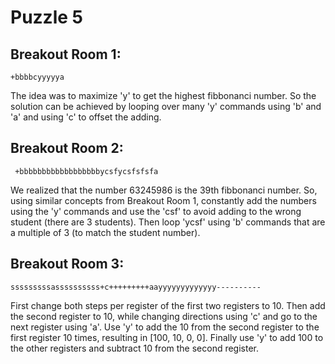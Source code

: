 

# Puzzle 5

## Breakout Room 1: 
	+bbbbcyyyyya
The idea was to maximize 'y' to get the highest fibbonanci number. So the solution can be achieved by looping over many 'y' commands using 'b' and 'a' and using 'c' to offset the adding.
	  
## Breakout Room 2:
	 +bbbbbbbbbbbbbbbbbbycsfycsfsfsfa
We realized that the number 63245986 is the 39th fibbonanci number. So, using similar concepts from Breakout Room 1, constantly add the numbers using the 'y' commands and use the 'csf' to avoid adding to the wrong student (there are 3 students). Then loop 'ycsf' using 'b' commands that are a multiple of 3 (to match the student number).

## Breakout Room 3:
	sssssssssassssssssss+c+++++++++aayyyyyyyyyyyyy----------
First change both steps per register of the first two registers to 10. Then add the second register to 10, while changing directions using 'c' and go to the next register using 'a'. Use 'y' to add the 10 from the second register to the first register 10 times, resulting in [100, 10, 0, 0]. Finally use 'y' to add 100 to the other registers and subtract 10 from the second register.